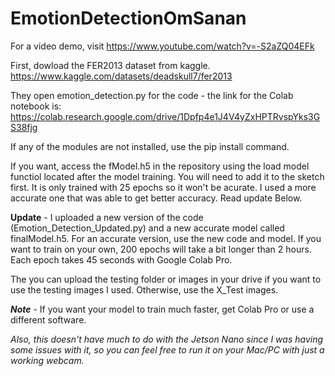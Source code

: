 # EmotionDetectionOmSanan

For a video demo, visit https://www.youtube.com/watch?v=-S2aZQ04EFk

First, dowload the FER2013 dataset from kaggle.
https://www.kaggle.com/datasets/deadskull7/fer2013

They open emotion_detection.py for the code - the link for the Colab notebook is:
https://colab.research.google.com/drive/1Dpfp4e1J4V4yZxHPTRvspYks3GS38fjg

If any of the modules are not installed, use the pip install <module> command.

If you want, access the fModel.h5 in the repository using the load model functiol located after the model training. You will need to add it to the sketch first. It is only trained with 25 epochs so it won't be acurate. I used a more accurate one that was able to get better accuracy. Read update Below.

****Update**** - I uploaded a new version of the code (Emotion_Detection_Updated.py) and a new accurate model called finalModel.h5. For an accurate version, use the new code and model. If you want to train on your own, 200 epochs will take a bit longer than 2 hours. Each epoch takes 45 seconds with Google Colab Pro. 

The you can upload the testing folder or images in your drive if you want to use the testing images I used. Otherwise, use the X_Test images.

***Note*** - If you want your model to train much faster, get Colab Pro or use a different software.

*Also, this doesn't have much to do with the Jetson Nano since I was having some issues with it, so you can feel free to run it on your Mac/PC with just a working webcam.*